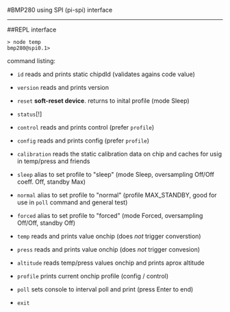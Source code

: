 #BMP280 using SPI (pi-spi) interface

---
##REPL interface 

  ```
  > node temp
  bmp280@spi0.1> 
  ```
  
command listing:
 - ```id``` reads and prints static chipdId (validates agains code value)
 - ```version``` reads and prints version 
 - ```reset``` **soft-reset device**. returns to inital profile (mode Sleep) 
 - ```status```[!]
 - ```control``` reads and prints control (prefer ```profile```)
 - ```config``` reads and prints config (prefer ```profile```)
 - ```calibration``` reads the static calibration data on chip and caches for usig in temp/press and friends
 
 - ```sleep``` alias to set profile to "sleep" (mode Sleep, oversampling Off/Off coeff. Off, standby Max)
 - ```normal``` alias to set profile to "normal" (profile MAX_STANDBY, good for use in ```poll``` command and general test)
 - ```forced``` alias to set profile to "forced" (mode Forced, oversampling Off/Off, standby Off) 
 
 - ```temp``` reads and prints value onchip (does *not* trigger converstion)
 - ```press``` reads and prints value onchip (does *not* trigger convesion)
 - ```altitude``` reads temp/press values onchip and prints aprox altitude
 
 - ```profile``` prints current onchip profile (config / control)
 - ```poll``` sets console to interval poll and print (press Enter to end)
 - ```exit``` 
 
 
